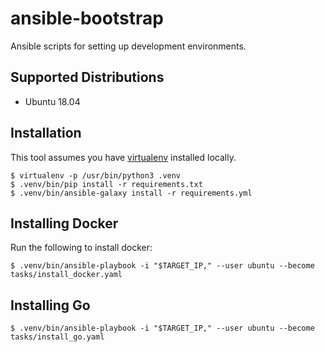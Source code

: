 # ansible-bootstrap

Ansible scripts for setting up development environments.

## Supported Distributions

* Ubuntu 18.04

## Installation

This tool assumes you have [virtualenv](https://virtualenv.pypa.io/en/latest/)
installed locally.

```
$ virtualenv -p /usr/bin/python3 .venv
$ .venv/bin/pip install -r requirements.txt
$ .venv/bin/ansible-galaxy install -r requirements.yml
```

## Installing Docker

Run the following to install docker:

```
$ .venv/bin/ansible-playbook -i "$TARGET_IP," --user ubuntu --become tasks/install_docker.yaml
```

## Installing Go

```
$ .venv/bin/ansible-playbook -i "$TARGET_IP," --user ubuntu --become tasks/install_go.yaml
```
